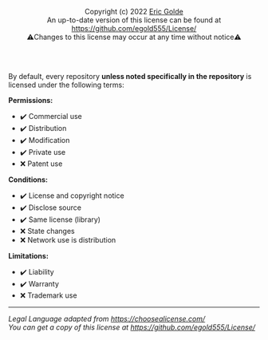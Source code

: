 
<p align="center">
Copyright (c) 2022 <a href="https://eric.golde.org/">Eric Golde</a>
<br>
An up-to-date version of this license can be found at <a href="https://github.com/egold555/License/">https://github.com/egold555/License/</a>
<br>
⚠️Changes to this license may occur at any time without notice⚠️
</p>

<br>
<br>

By default, every repository **__unless noted specifically in the repository__** is licensed under the following terms:

**Permissions:**
- <span title="This software and derivatives may be used for commercial purposes.">✔️ Commercial use</span>
- <span title="This software may be distributed.">✔️ Distribution</span>
- <span title="This software may be modified.">✔️ Modification</span>
- <span title="This software may be used and modified in private.">✔️ Private use</span>
- <span title="This license provides an express grant of patent rights from contributors.">❌ Patent use</span>

**Conditions:**
- <span title="A copy of the license and copyright notice must be included with the software.">✔️ License and copyright notice</span>
- <span title="Source code must be made available when the software is distributed. ">✔️ Disclose source</span>
- <span title="Modifications must be released under the same license when distributing the software. In some cases a similar or related license may be used, or this condition may not apply to works that use the software as a library.">✔️ Same license (library)</span>
- <span title="Changes made to the code must be documented.">❌ State changes</span>
- <span title="Users who interact with the software via network are given the right to receive a copy of the source code.">❌ Network use is distribution</span>

**Limitations:**
- <span title="This license includes a limitation of liability.">✔️ Liability</span>
- <span title="The license explicitly states that it does NOT provide any warranty.">✔️ Warranty</span>
- <span title="This license explicitly states that it does NOT grant trademark rights, even though licenses without such a statement probably do not grant any implicit trademark rights.">❌ Trademark use</span>

---

*Legal Language adapted from https://choosealicense.com/*
<br>
*You can get a copy of this license at https://github.com/egold555/License/*

